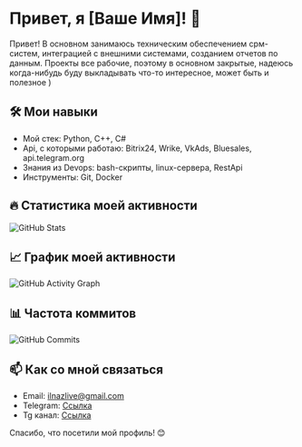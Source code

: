 # Привет, я [Ваше Имя]! 👋

Привет! В основном занимаюсь техническим обеспечением срм-систем, интеграцией с внешними системами, созданием отчетов по данным. Проекты все рабочие, поэтому в основном закрытые, надеюсь когда-нибудь буду выкладывать что-то интересное, может быть и полезное )

## 🛠️ Мои навыки
- Мой стек: Python, C++, C#
- Api, с которыми работаю: Bitrix24, Wrike, VkAds, Bluesales, api.telegram.org
- Знания из Devops: bash-скрипты, linux-сервера, RestApi
- Инструменты: Git, Docker

## 🔥 Статистика моей активности

![GitHub Stats](https://github-readme-stats.vercel.app/api?username=Imanbe&show_icons=true&theme=radical)

## 📈 График моей активности

![GitHub Activity Graph](https://activity-graph.herokuapp.com/graph?username=Imanbe&theme=dracula)

## 📊 Частота коммитов

![GitHub Commits](https://github-profile-summary-cards.vercel.app/api/cards/commit.svg?username=Imanbe&theme=radical)

## 📫 Как со мной связаться
- Email: ilnazlive@gmail.com
- Telegram: [Ссылка](https://t.me/ilnazik_kik)
- Tg канал: [Ссылка](https://t.me/ilnazik_kik_projects)

Спасибо, что посетили мой профиль! 😊
